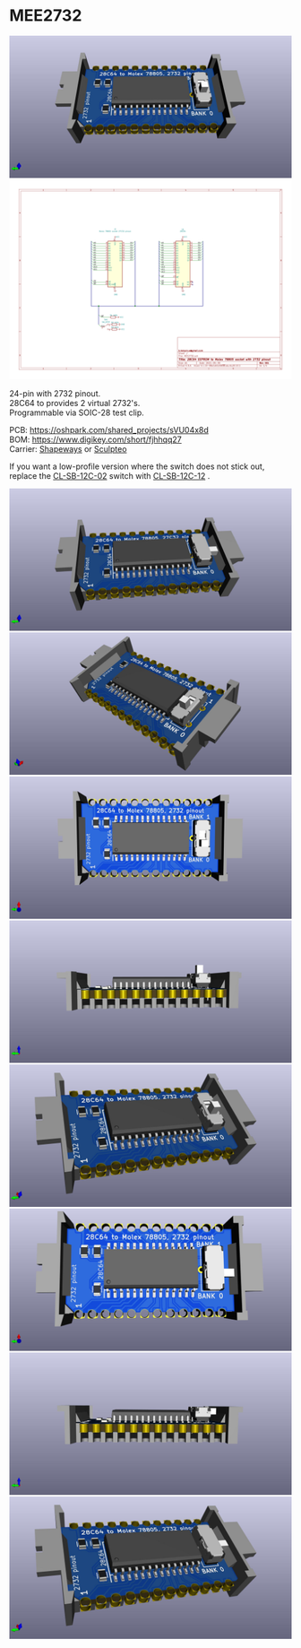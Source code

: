 # MEE2732
![](MEE2732.jpg)
![](MEE2732.svg)

24-pin with 2732 pinout.  
28C64 to provides 2 virtual 2732's.  
Programmable via SOIC-28 test clip.

PCB: https://oshpark.com/shared_projects/sVU04x8d  
BOM: https://www.digikey.com/short/fjhhqq27  
Carrier: [Shapeways](http://shpws.me/SOvJ) or [Sculpteo](https://www.sculpteo.com/en/print/molex78802_pcb_24-4/xMikpkmg)

If you want a low-profile version where the switch does not stick out,  
replace the [CL-SB-12C-02](https://www.digikey.com/short/3zrp84cr) switch with [CL-SB-12C-12](https://www.digikey.com/short/b9djbwmq) .

![](MEE2732_low_profile.jpg)
![](MEE2732_2.jpg)
![](MEE2732_top.jpg)
![](MEE2732_front.jpg)
![](MEE2732_iso_1.jpg)
![](MEE2732_low_profile_top.jpg)
![](MEE2732_low_profile_front.jpg)
![](MEE2732_low_profile_iso_1.jpg)

